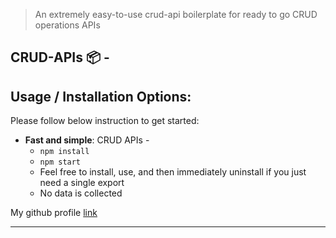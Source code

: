 
> An extremely easy-to-use crud-api boilerplate for ready to go CRUD operations APIs

## CRUD-APIs 📦 - 

## Usage / Installation Options:
Please follow below instruction to get started:
 - **Fast and simple**: CRUD APIs - 
     - `npm install`
     - `npm start`
     - Feel free to install, use, and then immediately uninstall if you just need a single export
     - No data is collected

My github profile [link](https://github.com/ankit031/)

---
